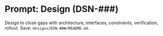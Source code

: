 # Prompt: Design (DSN-###)

Design to close gaps with architecture, interfaces, constraints, verification, rollout.
Save: `designs/DSN-###/README.md`.
